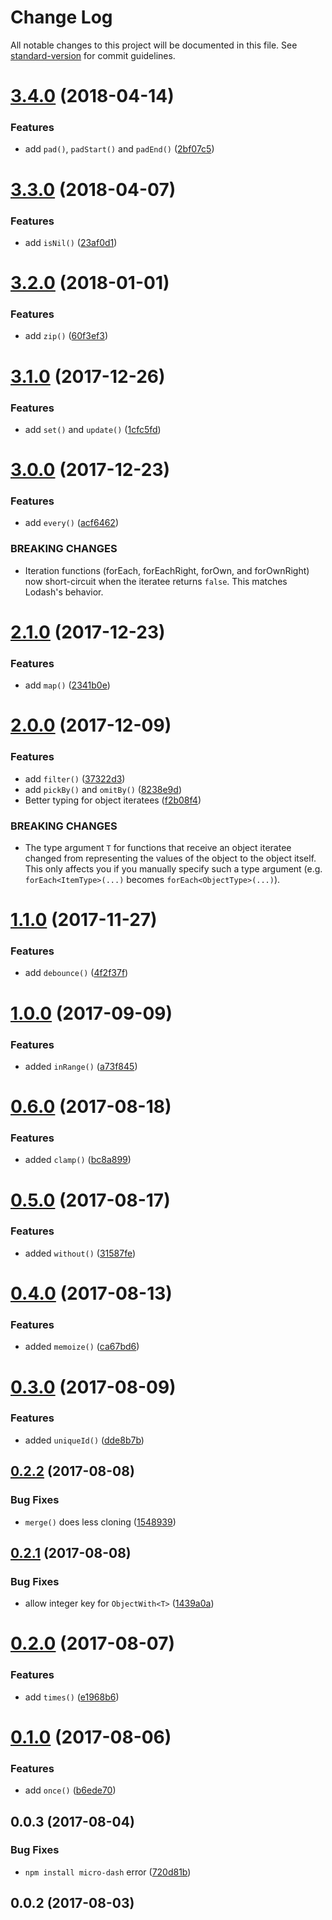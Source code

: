 # Change Log

All notable changes to this project will be documented in this file. See [standard-version](https://github.com/conventional-changelog/standard-version) for commit guidelines.

<a name="3.4.0"></a>
# [3.4.0](https://github.com/simontonsoftware/micro-dash/compare/v3.3.0...v3.4.0) (2018-04-14)


### Features

* add `pad()`, `padStart()` and `padEnd()` ([2bf07c5](https://github.com/simontonsoftware/micro-dash/commit/2bf07c5))



<a name="3.3.0"></a>
# [3.3.0](https://github.com/simontonsoftware/micro-dash/compare/v3.2.0...v3.3.0) (2018-04-07)


### Features

* add `isNil()` ([23af0d1](https://github.com/simontonsoftware/micro-dash/commit/23af0d1))



<a name="3.2.0"></a>
# [3.2.0](https://github.com/simontonsoftware/micro-dash/compare/v3.1.0...v3.2.0) (2018-01-01)


### Features

* add `zip()` ([60f3ef3](https://github.com/simontonsoftware/micro-dash/commit/60f3ef3))



<a name="3.1.0"></a>
# [3.1.0](https://github.com/simontonsoftware/micro-dash/compare/v3.0.0...v3.1.0) (2017-12-26)


### Features

* add `set()` and `update()` ([1cfc5fd](https://github.com/simontonsoftware/micro-dash/commit/1cfc5fd))



<a name="3.0.0"></a>
# [3.0.0](https://github.com/simontonsoftware/micro-dash/compare/v2.1.0...v3.0.0) (2017-12-23)


### Features

* add `every()` ([acf6462](https://github.com/simontonsoftware/micro-dash/commit/acf6462))


### BREAKING CHANGES

* Iteration functions (forEach, forEachRight, forOwn, and forOwnRight) now short-circuit when the iteratee returns `false`. This matches Lodash's behavior.



<a name="2.1.0"></a>
# [2.1.0](https://github.com/simontonsoftware/micro-dash/compare/v2.0.0...v2.1.0) (2017-12-23)


### Features

* add `map()` ([2341b0e](https://github.com/simontonsoftware/micro-dash/commit/2341b0e))



<a name="2.0.0"></a>
# [2.0.0](https://github.com/simontonsoftware/micro-dash/compare/v1.1.0...v2.0.0) (2017-12-09)


### Features

* add `filter()` ([37322d3](https://github.com/simontonsoftware/micro-dash/commit/37322d3))
* add `pickBy()` and `omitBy()` ([8238e9d](https://github.com/simontonsoftware/micro-dash/commit/8238e9d))
* Better typing for object iteratees ([f2b08f4](https://github.com/simontonsoftware/micro-dash/commit/f2b08f4))


### BREAKING CHANGES

* The type argument `T` for functions that receive an object iteratee changed from representing the values of the object to the object itself. This only affects you if you manually specify such a type argument (e.g. `forEach<ItemType>(...)` becomes `forEach<ObjectType>(...)`).



<a name="1.1.0"></a>
# [1.1.0](https://github.com/simontonsoftware/micro-dash/compare/v1.0.0...v1.1.0) (2017-11-27)


### Features

* add `debounce()` ([4f2f37f](https://github.com/simontonsoftware/micro-dash/commit/4f2f37f))



<a name="1.0.0"></a>
# [1.0.0](https://github.com/simontonsoftware/micro-dash/compare/v0.6.0...v1.0.0) (2017-09-09)


### Features

* added `inRange()` ([a73f845](https://github.com/simontonsoftware/micro-dash/commit/a73f845))



<a name="0.6.0"></a>
# [0.6.0](https://github.com/simontonsoftware/micro-dash/compare/v0.5.0...v0.6.0) (2017-08-18)


### Features

* added `clamp()` ([bc8a899](https://github.com/simontonsoftware/micro-dash/commit/bc8a899))



<a name="0.5.0"></a>
# [0.5.0](https://github.com/simontonsoftware/micro-dash/compare/v0.4.0...v0.5.0) (2017-08-17)


### Features

* added `without()` ([31587fe](https://github.com/simontonsoftware/micro-dash/commit/31587fe))



<a name="0.4.0"></a>
# [0.4.0](https://github.com/simontonsoftware/micro-dash/compare/v0.3.0...v0.4.0) (2017-08-13)


### Features

* added `memoize()` ([ca67bd6](https://github.com/simontonsoftware/micro-dash/commit/ca67bd6))



<a name="0.3.0"></a>
# [0.3.0](https://github.com/simontonsoftware/micro-dash/compare/v0.2.2...v0.3.0) (2017-08-09)


### Features

* added `uniqueId()` ([dde8b7b](https://github.com/simontonsoftware/micro-dash/commit/dde8b7b))



<a name="0.2.2"></a>
## [0.2.2](https://github.com/simontonsoftware/micro-dash/compare/v0.2.1...v0.2.2) (2017-08-08)


### Bug Fixes

* `merge()` does less cloning ([1548939](https://github.com/simontonsoftware/micro-dash/commit/1548939))



<a name="0.2.1"></a>
## [0.2.1](https://github.com/simontonsoftware/micro-dash/compare/v0.2.0...v0.2.1) (2017-08-08)


### Bug Fixes

* allow integer key for `ObjectWith<T>` ([1439a0a](https://github.com/simontonsoftware/micro-dash/commit/1439a0a))



<a name="0.2.0"></a>
# [0.2.0](https://github.com/simontonsoftware/micro-dash/compare/v0.1.0...v0.2.0) (2017-08-07)


### Features

* add `times()` ([e1968b6](https://github.com/simontonsoftware/micro-dash/commit/e1968b6))



<a name="0.1.0"></a>
# [0.1.0](https://github.com/simontonsoftware/micro-dash/compare/v0.0.3...v0.1.0) (2017-08-06)


### Features

* add `once()` ([b6ede70](https://github.com/simontonsoftware/micro-dash/commit/b6ede70))



<a name="0.0.3"></a>
## 0.0.3 (2017-08-04)


### Bug Fixes

* `npm install micro-dash` error ([720d81b](https://github.com/simontonsoftware/micro-dash/commit/720d81b))



<a name="0.0.2"></a>
## 0.0.2 (2017-08-03)
